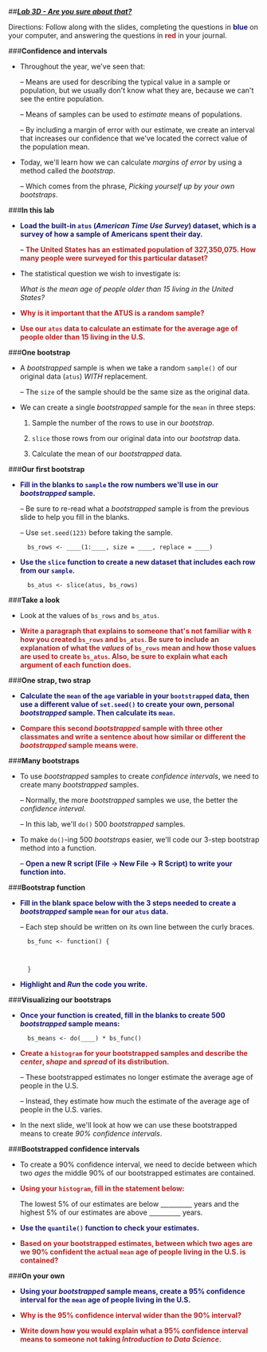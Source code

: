 ##***<u>Lab 3D - Are you sure about that?</u>***

Directions: Follow along with the slides, completing the questions in <span style="color:midnightblue;">**blue**</span> on your computer, and answering the questions in <span style="color:firebrick;">**red**</span> in your journal.

###**Confidence and intervals**
* Throughout the year, we've seen that:

    – Means are used for describing the typical value in a sample or population, but we
    usually don't know what they are, because we can't see the entire population.

    – Means of samples can be used to *estimate* means of populations.

    – By including a margin of error with our estimate, we create an interval that increases our confidence that we've located the correct value of the population mean.

* Today, we'll learn how we can calculate *margins of error* by using a method called the
*bootstrap*.

    – Which comes from the phrase, *Picking yourself up by your own bootstraps*.

###**In this lab**
* <span style="color:midnightblue;">**Load the built-in ```atus``` (*American Time Use Survey*) dataset, which is a survey of how a
sample of Americans spent their day.**</span>

    – <span style="color:firebrick;">**The United States has an estimated population of 327,350,075. How many
    people were surveyed for this particular dataset?**</span>

* The statistical question we wish to investigate is:

    *What is the mean age of people older than 15 living in the United States?*

* <span style="color:firebrick;">**Why is it important that the ATUS is a random sample?**</span>

* <span style="color:firebrick;">**Use our ```atus``` data to calculate an estimate for the average age of people older than 15
living in the U.S.**</span>

###**One bootstrap**
* A *bootstrapped* sample is when we take a random ```sample()``` of our original data (```atus```)
*WITH* replacement.

    – The ```size``` of the sample should be the same size as the original data.

* We can create a single *bootstrapped* sample for the ```mean``` in three steps:

    1. Sample the number of the rows to use in our *bootstrap*.

    2. ```slice``` those rows from our original data into our *bootstrap* data.

    3. Calculate the mean of our *bootstrapped* data.

###**Our first bootstrap**
* <span style="color:midnightblue;">**Fill in the blanks to ```sample``` the row numbers we'll use in our *bootstrapped* sample.**</span>

    – Be sure to re-read what a *bootstrapped* sample is from the previous slide to help
    you fill in the blanks.

    – Use ```set.seed(123)``` before taking the sample.

        bs_rows <- ____(1:____, size = ____, replace = ____)

* <span style="color:midnightblue;">**Use the ```slice``` function to create a new dataset that includes each row from our
```sample```.**</span>

        bs_atus <- slice(atus, bs_rows)

###**Take a look**
* Look at the values of ```bs_rows``` and ```bs_atus```.

* <span style="color:firebrick;">**Write a paragraph that explains to someone that's not familiar with ```R``` how you created ```bs_rows``` and ```bs_atus```. Be sure to include an explanation of what the *values* of ```bs_rows``` mean and how those values are used to create ```bs_atus```. Also, be sure to explain what each argument of each function does.**</span>

###**One strap, two strap**
* <span style="color:midnightblue;">**Calculate the ```mean``` of the ```age``` variable in your ```bootstrapped``` data, then use a different value
of ```set.seed()``` to create your own, personal *bootstrapped* sample. Then calculate its ```mean```.**</span>

* <span style="color:firebrick;">**Compare this second *bootstrapped* sample with three other classmates and write a sentence about how similar or different the *bootstrapped* sample means were.**</span>

###**Many bootstraps**
* To use *bootstrapped* samples to create *confidence intervals*, we need to create many
*bootstrapped* samples.

    – Normally, the more *bootstrapped* samples we use, the better the *confidence
    interval*.

    – In this lab, we'll ```do()``` 500 *bootstrapped* samples.

* To make ```do()```-ing 500 *bootstraps* easier, we'll code our 3-step bootstrap method into a
function.

    – <span style="color:midnightblue;">**Open a new R script (File -> New File -> R Script) to write your function into.**</span>

###**Bootstrap function**
* <span style="color:midnightblue;">**Fill in the blank space below with the 3 steps needed to create a *bootstrapped* sample ```mean```
for our ```atus``` data.**</span>

    – Each step should be written on its own line between the curly braces.

        bs_func <- function() {



        }

* <span style="color:midnightblue;">**Highlight and *Run* the code you write.**</span>

###**Visualizing our bootstraps**
* <span style="color:midnightblue;">**Once your function is created, fill in the blanks to create 500 *bootstrapped* sample means:**</span>

        bs_means <- do(____) * bs_func()

* <span style="color:firebrick;">**Create a ```histogram``` for your bootstrapped samples and describe the *center*, *shape*
and *spread* of its distribution.**</span>

    – These bootstrapped estimates no longer estimate the average age of people in the
    U.S.

    – Instead, they estimate how much the estimate of the average age of people in the
    U.S. varies.

* In the next slide, we'll look at how we can use these bootstrapped means to create *90%
confidence intervals*.

###**Bootstrapped confidence intervals**
* To create a 90% confidence interval, we need to decide between which two *ages* the middle
90% of our bootstrapped estimates are contained.

* <span style="color:firebrick;">**Using your ```histogram```, fill in the statement below:**</span>

    The lowest 5% of our estimates are below <u>&nbsp;&nbsp;&nbsp;&nbsp;</u><u>&nbsp;&nbsp;&nbsp;&nbsp;</u><u>&nbsp;&nbsp;&nbsp;&nbsp;</u><u>&nbsp;&nbsp;&nbsp;&nbsp;</u> years and the highest 5% of our
    estimates are above <u>&nbsp;&nbsp;&nbsp;&nbsp;</u><u>&nbsp;&nbsp;&nbsp;&nbsp;</u><u>&nbsp;&nbsp;&nbsp;&nbsp;</u><u>&nbsp;&nbsp;&nbsp;&nbsp;</u> years.

* <span style="color:midnightblue;">**Use the ```quantile()``` function to check your estimates.**</span>

* <span style="color:firebrick;">**Based on your bootstrapped estimates, between which two ages are we 90%
confident the actual ```mean``` age of people living in the U.S. is contained?**</span>

###**On your own**
* <span style="color:midnightblue;">**Using your *bootstrapped* sample means, create a 95% confidence interval for the ```mean``` age
of people living in the U.S.**</span>

* <span style="color:firebrick;">**Why is the 95% confidence interval wider than the 90% interval?**</span>

* <span style="color:firebrick;">**Write down how you would explain what a 95% confidence interval means to someone not taking *Introduction to Data Science*.**</span>